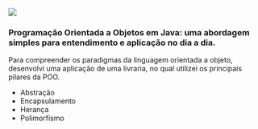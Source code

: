 
[![](https://i.imgur.com/VmIH7Uf.png)](https://i.imgur.com/VmIH7Uf.png)



### Programação Orientada a Objetos em Java: uma abordagem simples para entendimento e aplicação no dia a dia.

Para compreender os paradigmas da linguagem orientada a objeto, desenvolvi uma aplicação de uma livraria, no qual utilizei os principais pilares da POO.

- Abstração
- Encapsulamento
- Herança
- Polimorfismo
